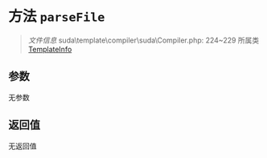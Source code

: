 # 方法 `parseFile`

> *文件信息* suda\template\compiler\suda\Compiler.php: 224~229
> 所属类 [TemplateInfo](../TemplateInfo.md)




## 参数


无参数


## 返回值

无返回值
